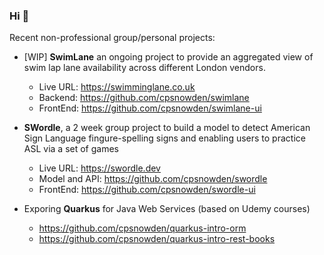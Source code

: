 ### Hi 👋

Recent non-professional group/personal projects:

- [WIP] **SwimLane** an ongoing project to provide an aggregated view of swim lap lane availability across different London vendors.
  - Live URL: https://swimminglane.co.uk
  - Backend: https://github.com/cpsnowden/swimlane
  - FrontEnd: https://github.com/cpsnowden/swimlane-ui
  
- **SWordle**, a 2 week group project to build a model to detect American Sign Language fingure-spelling signs and enabling users to practice ASL via a set of games
  -  Live URL: https://swordle.dev
  -  Model and API: https://github.com/cpsnowden/swordle
  -  FrontEnd: https://github.com/cpsnowden/swordle-ui

- Exporing **Quarkus** for Java Web Services (based on Udemy courses)
   - https://github.com/cpsnowden/quarkus-intro-orm
   - https://github.com/cpsnowden/quarkus-intro-rest-books

